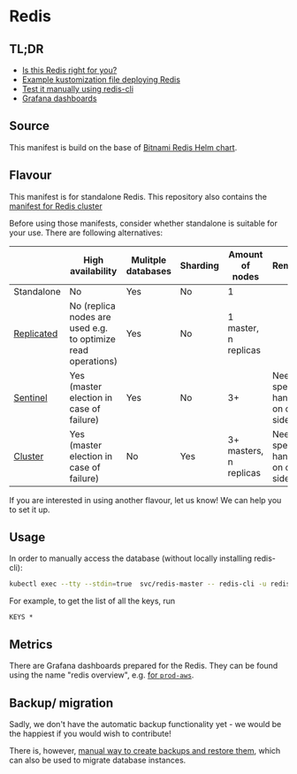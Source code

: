# Redis

## TL;DR

- [Is this Redis right for you?](#flavour)
- [Example kustomization file deploying Redis](example)
- [Test it manually using redis-cli](#usage)
- [Grafana dashboards](#metrics)

## Source

This manifest is build on the base
of [Bitnami Redis Helm chart](https://github.com/bitnami/charts/tree/main/bitnami/redis).

## Flavour

This manifest is for standalone Redis.
This repository also contains the [manifest for Redis cluster](../redis-cluster)

Before using those manifests, consider whether standalone is suitable for your use.
There are following alternatives:

|                                                             | High availability                                            | Mulitple databases | Sharding | Amount of nodes        | Remarks                               |
|-------------------------------------------------------------|--------------------------------------------------------------|--------------------|----------|------------------------|---------------------------------------|
| Standalone                                                  | No                                                           | Yes                | No       | 1                      |                                       |
| [Replicated](https://redis.io/docs/management/replication/) | No (replica nodes are used e.g. to optimize read operations) | Yes                | No       | 1 master, n replicas   |                                       |
| [Sentinel](https://redis.io/docs/management/sentinel/)      | Yes (master election in case of failure)                     | Yes                | No       | 3+                     | Needs special handling on client side |
| [Cluster](https://redis.io/docs/management/scaling/)        | Yes (master election in case of failure)                     | No                 | Yes      | 3+ masters, n replicas | Needs special handling on client side |

If you are interested in using another flavour, let us know!
We can help you to set it up.

## Usage

In order to manually access the database (without locally installing redis-cli):

```bash
kubectl exec --tty --stdin=true  svc/redis-master -- redis-cli -u redis://localhost:6379 -a "password" 
```

For example, to get the list of all the keys, run

```redis
KEYS *
```

## Metrics

There are Grafana dashboards prepared for the Redis.
They can be found using the name "redis overview",
e.g. [for `prod-aws`](https://grafana.prod.aws.uw.systems/goto/8N_RY8OSg?orgId=1).

## Backup/ migration

Sadly, we don't have the automatic backup functionality yet -
we would be the happiest if you would wish to contribute!

There is,
however, [manual way to create backups and restore them](https://docs.bitnami.com/kubernetes/infrastructure/redis/administration/backup-restore/),
which can also be used to migrate database instances.
